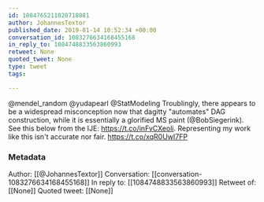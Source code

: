 ```yaml
---
id: 1084765211020718081
author: JohannesTextor
published_date: 2019-01-14 10:52:34 +00:00
conversation_id: 1083276634168455168
in_reply_to: 1084748833563860993
retweet: None
quoted_tweet: None
type: tweet
tags:

---
```


@mendel_random @yudapearl @StatModeling Troublingly, there appears to be a widespread misconception now that dagitty "automates" DAG construction, while it is essentially a glorified MS paint (@BobSiegerink). See this below from the IJE: https://t.co/inFvCXeoli. Representing my work like this isn't accurate nor fair. https://t.co/xqR0UwI7FP

### Metadata

Author: [[@JohannesTextor]]
Conversation: [[conversation-1083276634168455168]]
In reply to: [[1084748833563860993]]
Retweet of: [[None]]
Quoted tweet: [[None]]
